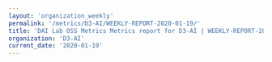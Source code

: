 ```yaml
---
layout: 'organization_weekly'
permalink: '/metrics/D3-AI/WEEKLY-REPORT-2020-01-19/'
title: 'DAI Lab OSS Metrics Metrics report for D3-AI | WEEKLY-REPORT-2020-01-19'
organization: 'D3-AI'
current_date: '2020-01-19'
---
```

